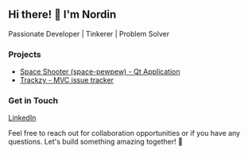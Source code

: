 <!-- About Me -->
## Hi there! 👋 I'm Nordin

Passionate Developer | Tinkerer | Problem Solver

<!-- Projects -->
### Projects
- [Space Shooter (space-pewpew) - Qt Application](https://github.com/Nordin-S/space-pewpew)
- [Trackzy - MVC issue tracker](https://github.com/Nordin-S/trackzy)


<!-- Get in Touch -->
### Get in Touch
[LinkedIn](https://linkedin.com/in/nordins)

Feel free to reach out for collaboration opportunities or if you have any questions. Let's build something amazing together! 🚀
